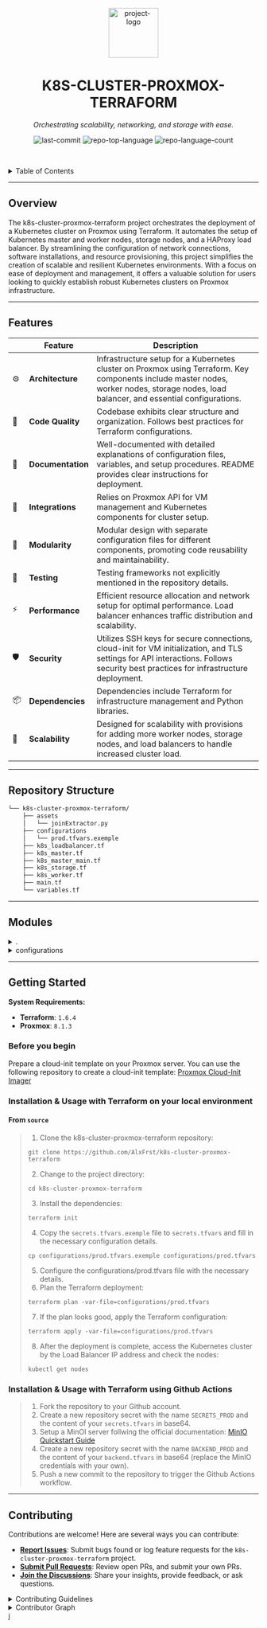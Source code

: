 <p align="center">
  <img src="https://upload.wikimedia.org/wikipedia/commons/thumb/3/39/Kubernetes_logo_without_workmark.svg/2109px-Kubernetes_logo_without_workmark.svg.png" width="100" alt="project-logo">
</p>
<p align="center">
    <h1 align="center">K8S-CLUSTER-PROXMOX-TERRAFORM</h1>
</p>
<p align="center">
    <em>Orchestrating scalability, networking, and storage with ease.</em>
</p>
<p align="center">
	<img src="https://img.shields.io/github/last-commit/AlxFrst/k8s-cluster-proxmox-terraform?style=default&logo=git&logoColor=white&color=0080ff" alt="last-commit">
	<img src="https://img.shields.io/github/languages/top/AlxFrst/k8s-cluster-proxmox-terraform?style=default&color=0080ff" alt="repo-top-language">
	<img src="https://img.shields.io/github/languages/count/AlxFrst/k8s-cluster-proxmox-terraform?style=default&color=0080ff" alt="repo-language-count">
<p>
<p align="center">
	<!-- default option, no dependency badges. -->
</p>

<br><!-- TABLE OF CONTENTS -->
<details>
  <summary>Table of Contents</summary><br>

- [ Overview](#-overview)
- [ Features](#-features)
- [ Repository Structure](#-repository-structure)
- [ Modules](#-modules)
- [ Getting Started](#-getting-started)
  - [ Installation & Usage ](#-installation)
- [ Contributing](#-contributing)
</details>
<hr>

##  Overview

The k8s-cluster-proxmox-terraform project orchestrates the deployment of a Kubernetes cluster on Proxmox using Terraform. It automates the setup of Kubernetes master and worker nodes, storage nodes, and a HAProxy load balancer. By streamlining the configuration of network connections, software installations, and resource provisioning, this project simplifies the creation of scalable and resilient Kubernetes environments. With a focus on ease of deployment and management, it offers a valuable solution for users looking to quickly establish robust Kubernetes clusters on Proxmox infrastructure.

---

##  Features

|    |   Feature         | Description |
|----|-------------------|---------------------------------------------------------------|
| ⚙️  | **Architecture**  | Infrastructure setup for a Kubernetes cluster on Proxmox using Terraform. Key components include master nodes, worker nodes, storage nodes, load balancer, and essential configurations. |
| 🔩 | **Code Quality**  | Codebase exhibits clear structure and organization. Follows best practices for Terraform configurations. |
| 📄 | **Documentation** | Well-documented with detailed explanations of configuration files, variables, and setup procedures. README provides clear instructions for deployment. |
| 🔌 | **Integrations**  | Relies on Proxmox API for VM management and Kubernetes components for cluster setup. |
| 🧩 | **Modularity**    | Modular design with separate configuration files for different components, promoting code reusability and maintainability. |
| 🧪 | **Testing**       | Testing frameworks not explicitly mentioned in the repository details. |
| ⚡️  | **Performance**   | Efficient resource allocation and network setup for optimal performance. Load balancer enhances traffic distribution and scalability. |
| 🛡️ | **Security**      | Utilizes SSH keys for secure connections, cloud-init for VM initialization, and TLS settings for API interactions. Follows security best practices for infrastructure deployment. |
| 📦 | **Dependencies**  | Dependencies include Terraform for infrastructure management and Python libraries. |
| 🚀 | **Scalability**   | Designed for scalability with provisions for adding more worker nodes, storage nodes, and load balancers to handle increased cluster load. |

---

##  Repository Structure

```sh
└── k8s-cluster-proxmox-terraform/
    ├── assets
    │   └── joinExtractor.py
    ├── configurations
    │   └── prod.tfvars.exemple
    ├── k8s_loadbalancer.tf
    ├── k8s_master.tf
    ├── k8s_master_main.tf
    ├── k8s_storage.tf
    ├── k8s_worker.tf
    ├── main.tf
    └── variables.tf
```

---

##  Modules

<details closed><summary>.</summary>

| File                                                                                                            | Summary                                                                                                                                                                                                                                                               |
| ---                                                                                                             | ---                                                                                                                                                                                                                                                                   |
| [k8s_master_main.tf](https://github.com/AlxFrst/k8s-cluster-proxmox-terraform/blob/master/k8s_master_main.tf)   | Implements Kubernetes master VM deployment, incorporating necessary configurations and tools setup. Establishes key network connections, deploys essential software components, and initializes the cluster with specialized resources.                               |
| [k8s_worker.tf](https://github.com/AlxFrst/k8s-cluster-proxmox-terraform/blob/master/k8s_worker.tf)             | Creates Proxmox VMs for Kubernetes workers, configures network settings, and provisions packages. Establishes SSH connection for setup, fetches workerJoin script, and executes it to join master nodes.                                                              |
| [k8s_master.tf](https://github.com/AlxFrst/k8s-cluster-proxmox-terraform/blob/master/k8s_master.tf)             | Deploys Kubernetes master nodes on Proxmox using Terraform. Ensures cloud-init configuration, networking, SSH setup, and software installation via remote-exec provisioner. Implements Docker, containerd, Kubernetes components, and joins master nodes after setup. |
| [k8s_storage.tf](https://github.com/AlxFrst/k8s-cluster-proxmox-terraform/blob/master/k8s_storage.tf)           | Creates storage nodes in the Proxmox VM cluster. Configures NFS server, helm, and storage provisioning. Ensures high availability and scalability for Kubernetes storage.                                                                                             |
| [variables.tf](https://github.com/AlxFrst/k8s-cluster-proxmox-terraform/blob/master/variables.tf)               | Defines variables for Proxmox API, networking, VM configuration, Kubernetes cluster specifics, load balancer settings, node resources, and IP addressing within the Terraform infrastructure for a Kubernetes cluster on Proxmox.                                     |
| [main.tf](https://github.com/AlxFrst/k8s-cluster-proxmox-terraform/blob/master/main.tf)                         | Defines Proxmox provider configuration for managing infrastructure.uses API URL, token for authentication, and TLS settings. Crucial for interacting with Proxmox VMs in the Kubernetes cluster deployment through Terraform.                                         |
| [k8s_loadbalancer.tf](https://github.com/AlxFrst/k8s-cluster-proxmox-terraform/blob/master/k8s_loadbalancer.tf) | Defines a Proxmox virtual machine for a HAProxy load balancer, handling cluster traffic & API server requests. Conducts software installations & configurations for Kubernetes cluster management.                                                                    |

</details>

<details closed><summary>configurations</summary>

| File                                                                                                                           | Summary                                                                                                                                                                                                                                                       |
| ---                                                                                                                            | ---                                                                                                                                                                                                                                                           |
| [prod.tfvars.exemple](https://github.com/AlxFrst/k8s-cluster-proxmox-terraform/blob/master/configurations/prod.tfvars.exemple) | Specifies essential configuration variables for a Proxmox cluster deployment, including API details, network settings, SSH keys, VM parameters, and node specifics such as CPU, memory, and IP addresses. Crucial for setting up a robust Kubernetes cluster. |

</details>

---

##  Getting Started

**System Requirements:**

* **Terraform**: `1.6.4`
* **Proxmox**: `8.1.3`

### Before you begin
Prepare a cloud-init template on your Proxmox server. You can use the following repository to create a cloud-init template: [Proxmox Cloud-Init Imager](https://github.com/AlxFrst/Proxmox-cloudinit-imager)

###  Installation & Usage with Terraform on your local environment

<h4>From <code>source</code></h4>

> 1. Clone the k8s-cluster-proxmox-terraform repository:
>
> ```console
> git clone https://github.com/AlxFrst/k8s-cluster-proxmox-terraform
> ```
>
> 2. Change to the project directory:
> ```console
> cd k8s-cluster-proxmox-terraform
> ```
>
> 3. Install the dependencies:
> ```console
> terraform init
> ```
> 4. Copy the `secrets.tfvars.exemple` file to `secrets.tfvars` and fill in the necessary configuration details.
> ```console
> cp configurations/prod.tfvars.exemple configurations/prod.tfvars
> ```
> 5. Configure the configurations/prod.tfvars file with the necessary details.
> 6. Plan the Terraform deployment:
> ```console
> terraform plan -var-file=configurations/prod.tfvars
> ```
> 7. If the plan looks good, apply the Terraform configuration:
> ```console
> terraform apply -var-file=configurations/prod.tfvars
> ```
> 8. After the deployment is complete, access the Kubernetes cluster by the Load Balancer IP address and check the nodes:
> ```console
> kubectl get nodes
> ```

###  Installation & Usage with Terraform using Github Actions
> 1. Fork the repository to your Github account.
> 2. Create a new repository secret with the name `SECRETS_PROD` and the content of your `secrets.tfvars` in base64.
> 3. Setup a MinOI server follwing the official documentation: [MinIO Quickstart Guide](https://docs.min.io/docs/minio-quickstart-guide.html)
> 4. Create a new repository secret with the name `BACKEND_PROD` and the content of your `backend.tfvars` in base64 (replace the MinIO credentials with your own).
> 5. Push a new commit to the repository to trigger the Github Actions workflow. 


---

##  Contributing

Contributions are welcome! Here are several ways you can contribute:

- **[Report Issues](https://github.com/AlxFrst/k8s-cluster-proxmox-terraform/issues)**: Submit bugs found or log feature requests for the `k8s-cluster-proxmox-terraform` project.
- **[Submit Pull Requests](https://github.com/AlxFrst/k8s-cluster-proxmox-terraform/blob/main/CONTRIBUTING.md)**: Review open PRs, and submit your own PRs.
- **[Join the Discussions](https://github.com/AlxFrst/k8s-cluster-proxmox-terraform/discussions)**: Share your insights, provide feedback, or ask questions.

<details closed>
<summary>Contributing Guidelines</summary>

1. **Fork the Repository**: Start by forking the project repository to your github account.
2. **Clone Locally**: Clone the forked repository to your local machine using a git client.
   ```sh
   git clone https://github.com/AlxFrst/k8s-cluster-proxmox-terraform
   ```
3. **Create a New Branch**: Always work on a new branch, giving it a descriptive name.
   ```sh
   git checkout -b new-feature-x
   ```
4. **Make Your Changes**: Develop and test your changes locally.
5. **Commit Your Changes**: Commit with a clear message describing your updates.
   ```sh
   git commit -m 'Implemented new feature x.'
   ```
6. **Push to github**: Push the changes to your forked repository.
   ```sh
   git push origin new-feature-x
   ```
7. **Submit a Pull Request**: Create a PR against the original project repository. Clearly describe the changes and their motivations.
8. **Review**: Once your PR is reviewed and approved, it will be merged into the main branch. Congratulations on your contribution!
</details>

<details closed>
<summary>Contributor Graph</summary>
<br>
<p align="center">
   <a href="https://github.com{/AlxFrst/k8s-cluster-proxmox-terraform/}graphs/contributors">
      <img src="https://contrib.rocks/image?repo=AlxFrst/k8s-cluster-proxmox-terraform">
   </a>
</p>
</details>
j